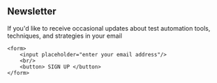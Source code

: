 Newsletter
----------

If you'd like to receive occasional updates about test automation tools, techniques, and strategies in your email

```
<form>
	<input placeholder="enter your email address"/>
	<br/>
	<button> SIGN UP </button>
</form>
```
